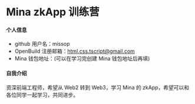 # Mina zkApp 训练营


#### 个人信息

- github 用户名：missop
- OpenBuild 注册邮箱：html.css.tscript@gmail.com
- Mina 钱包地址：(可以在学习完创建 Mina 钱包地址后再填)

#### 自我介绍
资深前端工程师，希望从 Web2 转到 Web3，学习 Mina 的 zkApp，希望可以和各位同学一起学习，共同进步。
